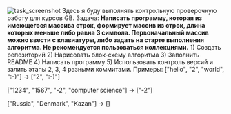 ![task_screenshot](https://gbcdn.mrgcdn.ru/uploads/asset/3699309/attachment/7ddba9ad1f1c3d9b9f681c5fe93ee91f.png)
Здесь я буду выполнять контрольную проверочную работу для курсов GB.
Задача: 
    **Написать программу, которая из имеющегося массива строк, формирует массив из строк, длина которых меньше либо равна 3 символа. Первоначальный массив можно ввести с клавиатуры, либо задать на старте выполнения алгоритма. Не рекомендуется пользоваться коллекциями.**
    1) Создать репозиторий
    2) Нарисовать блок-схему алгоритма
    3) Заполнить README
    4) Написать программу 
    5) Использовать контроль версий и залить этапы 2, 3, 4 разными коммитами.
Примеры:
["hello", "2", "world", ":-)"] -> ["2", ":-)"]

["1234", "1567", "-2", "computer science"] -> ["-2"]

["Russia", "Denmark", "Kazan"] -> []